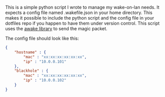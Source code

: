 This is a simple python script I wrote to manage my wake-on-lan needs. It expects a config file named .wakefile.json in your home directory. This makes it possible to include the python script and the config file in your dotfiles repo if you happen to have them under version control. This script uses the [awake library](https://pypi.python.org/pypi/awake) to send the magic packet.

The config file should look like this:
```json
{
    "hostname" : {
        "mac" : "xx:xx:xx:xx:xx:xx",
        "ip" : "10.0.0.101"
    },
    "blackhole" : {
        "mac" : "xx:xx:xx:xx:xx:xx",
        "ip" : "10.0.0.102"
    }   
}
```